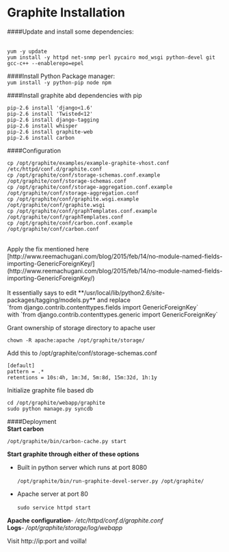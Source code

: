 

# Graphite Installation

####Update and install some dependencies:  
<br />
```
yum -y update 
yum install -y httpd net-snmp perl pycairo mod_wsgi python-devel git gcc-c++ --enablerepo=epel
```

####Install Python Package manager:
<br/>
`yum install -y python-pip node npm `

####Install graphite abd dependencies with pip
<br />
```
pip-2.6 install 'django<1.6'
pip-2.6 install 'Twisted<12'
pip-2.6 install django-tagging
pip-2.6 install whisper
pip-2.6 install graphite-web
pip-2.6 install carbon
```
####Configuration
<br />
```
cp /opt/graphite/examples/example-graphite-vhost.conf /etc/httpd/conf.d/graphite.conf
cp /opt/graphite/conf/storage-schemas.conf.example /opt/graphite/conf/storage-schemas.conf
cp /opt/graphite/conf/storage-aggregation.conf.example /opt/graphite/conf/storage-aggregation.conf 
cp /opt/graphite/conf/graphite.wsgi.example /opt/graphite/conf/graphite.wsgi
cp /opt/graphite/conf/graphTemplates.conf.example /opt/graphite/conf/graphTemplates.conf
cp /opt/graphite/conf/carbon.conf.example /opt/graphite/conf/carbon.conf
```
<br/>
Apply the fix mentioned here 
[http://www.reemachugani.com/blog/2015/feb/14/no-module-named-fields-importing-GenericForeignKey/](http://www.reemachugani.com/blog/2015/feb/14/no-module-named-fields-importing-GenericForeignKey/) <br/> <br/>
It essentially says to edit **/usr/local/lib/python2.6/site-packages/tagging/models.py** and replace <br/>
`from django.contrib.contenttypes.fields import GenericForeignKey` <br/>
with
`from django.contrib.contenttypes.generic import GenericForeignKey`

Grant ownership of storage directory to apache user  

`chown -R apache:apache /opt/graphite/storage/ `

Add this to /opt/graphite/conf/storage-schemas.conf 
```
[default]
pattern = .*
retentions = 10s:4h, 1m:3d, 5m:8d, 15m:32d, 1h:1y
```

Initialize graphite file based db
```
cd /opt/graphite/webapp/graphite
sudo python manage.py syncdb
```

####Deployment
<br/>
**Start carbon**  
  
`/opt/graphite/bin/carbon-cache.py start`

**Start graphite through either of these options**  

- Built in python server which runs at port 8080 <br/>  
`/opt/graphite/bin/run-graphite-devel-server.py /opt/graphite/`

- Apache server at port 80 <br/>  
`sudo service httpd start`

**Apache configuration**- */etc/httpd/conf.d/graphite.conf*<br/>
**Logs**- */opt/graphite/storage/log/webapp*

Visit http://ip:port and voilla!

